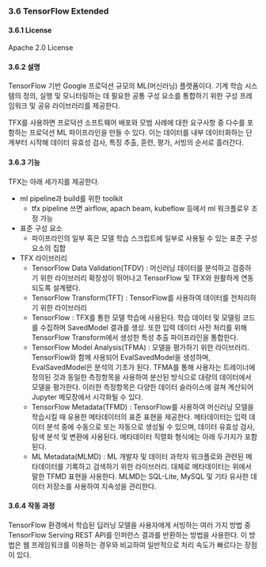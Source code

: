 ### 3.6 TensorFlow Extended



#### 3.6.1 License 

Apache 2.0 License


#### 3.6.2 설명

TensorFlow 기반 Google 프로덕션 규모의 ML(머신러닝) 플랫폼이다. 기계 학습 시스템의 정의, 실행 및 모니터링하는 데 필요한 공통 구성 요소를 통합하기 위한 구성 프레임워크 및 공유 라이브러리를 제공한다.

TFX를 사용하면 프로덕션 소프트웨어 배포와 모범 사례에 대한 요구사항 중 다수를 포함하는 프로덕션 ML 파이프라인을 만들 수 있다. 이는 데이터를 내부 데이터화하는 단계부터 시작해 데이터 유효성 검사, 특징 추출, 훈련, 평가, 서빙의 순서로 흘러간다.


#### 3.6.3 기능

TFX는 아래 세가지를 제공한다.

- ml pipeline과 build를 위한 toolkit
  - tfx pipeline 쓰면 airflow, apach beam, kubeflow 등에서 ml 워크플로우 조정 가능
- 표준 구성 요소
  - 파이프라인의 일부 혹은 모델 학습 스크립트에 일부로 사용될 수 있는 표준 구성요소의 집합
- TFX 라이브러리
  - TensorFlow Data Validation(TFDV) : 머신러닝 데이터를 분석하고 검증하기 위한 라이브러리 확장성이 뛰어나고 TensorFlow 및 TFX와 원활하게 연동되도록 설계됐다.
  - TensorFlow Transform(TFT) : TensorFlow를 사용하여 데이터를 전처리하기 위한 라이브러리
  - TensorFlow : TFX를 통한 모델 학습에 사용된다. 학습 데이터 및 모델링 코드를 수집하며 SavedModel 결과를 생성. 또한 입력 데이터 사전 처리를 위해 TensorFlow Transform에서 생성한 특성 추출 파이프라인을 통합한다.
  - TensorFlow Model Analysis(TFMA) : 모델을 평가하기 위한 라이브러리. TensorFlow와 함께 사용되어 EvalSavedModel을 생성하며, EvalSavedModel은 분석의 기초가 된다. TFMA를 통해 사용자는 트레이너에 정의된 것과 동일한 측정항목을 사용하여 분산된 방식으로 대량의 데이터에서 모델을 평가한다. 이러한 측정항목은 다양한 데이터 슬라이스에 걸쳐 계산되어 Jupyter 메모장에서 시각화될 수 있다.
  - TensorFlow Metadata(TFMD) : TensorFlow를 사용하여 머신러닝 모델을 학습시킬 때 유용한 메타데이터의 표준 표현을 제공한다. 메타데이터는 입력 데이터 분석 중에 수동으로 또는 자동으로 생성될 수 있으며, 데이터 유효성 검사, 탐색 분석 및 변환에 사용된다. 메타데이터 직렬화 형식에는 아래 두가지가 포함된다.
  - ML Metadata(MLMD) : ML 개발자 및 데이터 과학자 워크플로와 관련된 메타데이터를 기록하고 검색하기 위한 라이브러리. 대체로 메타데이터는 위에서 말한 TFMD 표현을 사용한다. MLMD는 SQL-Lite, MySQL 및 기타 유사한 데이터 저장소를 사용하여 지속성을 관리한다.


#### 3.6.4 작동 과정

TensorFlow 환경에서 학습된 딥러닝 모델을 사용자에게 서빙하는 여러 가지 방법 중 TensorFlow Serving REST API를 인퍼런스 결과를 반환하는 방법을 사용한다. 이 방법은 웹 프레임워크를 이용하는 경우와 비교하여 일반적으로 처리 속도가 빠르다는 장점이 있다. 
